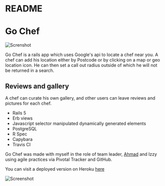 # README

# Go Chef
![Screnshot](https://i.imgur.com/j4GLBsd.jpg)

Go Chef is a rails app which uses Google's api to locate a chef near you. 
A chef can add his location either by Postcode or by clicking on a map or geo location icon. He can then set a call out radius outside of which he will not be returned in a search.

## Reviews and gallery

A chef can curate his own gallery, and other users can leave reviews and pictures for each chef.

 - Rails 5 
 - Erb views
 - Javascript selector manipulated dynamically generated elements
 - PostgreSQL
 - R Spec
 - Capybara
 -  Travis CI
 

Go Chef was made with myself in the role of team leader, [Ahmad](https://github.com/amdkfe)  and Izzy using agile practices via Pivotal Tracker and GitHub.

You can visit a deployed version on Heroku [here](https://go-chef-demo.herokuapp.com/)

![Screenshot](https://i.imgur.com/aMYFNYe.jpg)



